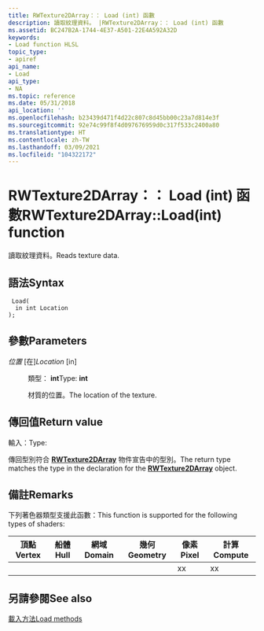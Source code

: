 ```yaml
---
title: RWTexture2DArray：： Load (int) 函數
description: 讀取紋理資料。 |RWTexture2DArray：： Load (int) 函數
ms.assetid: BC247B2A-1744-4E37-A501-22E4A592A32D
keywords:
- Load function HLSL
topic_type:
- apiref
api_name:
- Load
api_type:
- NA
ms.topic: reference
ms.date: 05/31/2018
api_location: ''
ms.openlocfilehash: b23439d471f4d22c807c8d45bb00c23a7d814e3f
ms.sourcegitcommit: 92e74c99f8f4d097676959d0c317f533c2400a80
ms.translationtype: HT
ms.contentlocale: zh-TW
ms.lasthandoff: 03/09/2021
ms.locfileid: "104322172"
---
```

# <a name="rwtexture2darrayloadint-function"></a><span data-ttu-id="3e77b-105">RWTexture2DArray：： Load (int) 函數</span><span class="sxs-lookup"><span data-stu-id="3e77b-105">RWTexture2DArray::Load(int) function</span></span>

<span data-ttu-id="3e77b-106">讀取紋理資料。</span><span class="sxs-lookup"><span data-stu-id="3e77b-106">Reads texture data.</span></span>

## <a name="syntax"></a><span data-ttu-id="3e77b-107">語法</span><span class="sxs-lookup"><span data-stu-id="3e77b-107">Syntax</span></span>


``` syntax
 Load(
  in int Location
);
```



## <a name="parameters"></a><span data-ttu-id="3e77b-108">參數</span><span class="sxs-lookup"><span data-stu-id="3e77b-108">Parameters</span></span>

<dl> <dt>

<span data-ttu-id="3e77b-109">*位置* \[在\]</span><span class="sxs-lookup"><span data-stu-id="3e77b-109">*Location* \[in\]</span></span>
</dt> <dd>

<span data-ttu-id="3e77b-110">類型： **int**</span><span class="sxs-lookup"><span data-stu-id="3e77b-110">Type: **int**</span></span>

<span data-ttu-id="3e77b-111">材質的位置。</span><span class="sxs-lookup"><span data-stu-id="3e77b-111">The location of the texture.</span></span>

</dd> </dl>

## <a name="return-value"></a><span data-ttu-id="3e77b-112">傳回值</span><span class="sxs-lookup"><span data-stu-id="3e77b-112">Return value</span></span>

<span data-ttu-id="3e77b-113">輸入：</span><span class="sxs-lookup"><span data-stu-id="3e77b-113">Type:</span></span>

<span data-ttu-id="3e77b-114">傳回型別符合 [**RWTexture2DArray**](sm5-object-rwtexture2darray.md) 物件宣告中的型別。</span><span class="sxs-lookup"><span data-stu-id="3e77b-114">The return type matches the type in the declaration for the [**RWTexture2DArray**](sm5-object-rwtexture2darray.md) object.</span></span>

## <a name="remarks"></a><span data-ttu-id="3e77b-115">備註</span><span class="sxs-lookup"><span data-stu-id="3e77b-115">Remarks</span></span>

<span data-ttu-id="3e77b-116">下列著色器類型支援此函數：</span><span class="sxs-lookup"><span data-stu-id="3e77b-116">This function is supported for the following types of shaders:</span></span>



| <span data-ttu-id="3e77b-117">頂點</span><span class="sxs-lookup"><span data-stu-id="3e77b-117">Vertex</span></span> | <span data-ttu-id="3e77b-118">船體</span><span class="sxs-lookup"><span data-stu-id="3e77b-118">Hull</span></span> | <span data-ttu-id="3e77b-119">網域</span><span class="sxs-lookup"><span data-stu-id="3e77b-119">Domain</span></span> | <span data-ttu-id="3e77b-120">幾何</span><span class="sxs-lookup"><span data-stu-id="3e77b-120">Geometry</span></span> | <span data-ttu-id="3e77b-121">像素</span><span class="sxs-lookup"><span data-stu-id="3e77b-121">Pixel</span></span> | <span data-ttu-id="3e77b-122">計算</span><span class="sxs-lookup"><span data-stu-id="3e77b-122">Compute</span></span> |
|--------|------|--------|----------|-------|---------|
|        |      |        |          | <span data-ttu-id="3e77b-123">x</span><span class="sxs-lookup"><span data-stu-id="3e77b-123">x</span></span>     | <span data-ttu-id="3e77b-124">x</span><span class="sxs-lookup"><span data-stu-id="3e77b-124">x</span></span>       |



 

## <a name="see-also"></a><span data-ttu-id="3e77b-125">另請參閱</span><span class="sxs-lookup"><span data-stu-id="3e77b-125">See also</span></span>

<dl> <dt>

[<span data-ttu-id="3e77b-126">載入方法</span><span class="sxs-lookup"><span data-stu-id="3e77b-126">Load methods</span></span>](rwtexture2darray-load.md)
</dt> </dl>

 

 




